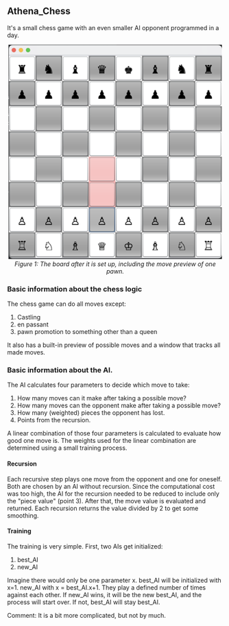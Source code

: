 ## Athena_Chess

It's a small chess game with an even smaller AI opponent programmed in a day. 

<p align="center">
    <img src="./pictures/chess_board.png" alt="Figure of the board" height="500"><br>
    <em>
    Figure 1: The board after it is set up, including the move preview of one pawn. 
    </em>
</p>

### Basic information about the chess logic
The chess game can do all moves except: 
1. Castling
2. en passant
3. pawn promotion to something other than a queen

It also has a built-in  preview of possible moves and a window that tracks all made moves. 

### Basic information about the AI. 
The AI calculates four parameters to decide which move to take: 

1. How many moves can it make after taking a possible move? 
2. How many moves can the opponent make after taking a possible move?
3. How many (weighted) pieces the opponent has lost. 
4. Points from the recursion. 

A linear combination of those four parameters is calculated to evaluate how good one move is. 
The weights used for the linear combination are determined using a small training process. 

#### Recursion 
Each recursive step plays one move from the opponent and one for oneself. 
Both are chosen by an AI without recursion. 
Since the computational cost was too high, the AI for the recursion needed to be reduced to include only the "piece value" (point 3).
After that, the move value is evaluated and returned. Each recursion returns the value divided by 2 to get some smoothing. 

#### Training 
The training is very simple. First, two AIs get initialized: 

1. best_AI
2. new_AI

Imagine there would only be one parameter x. best_AI will be initialized with x=1. 
new_AI with x = best_AI.x+1. They play a defined number of times against each other. 
If new_AI wins, it will be the new best_AI, and the process will start over. If not, best_AI will stay best_AI. 

Comment: It is a bit more complicated, but not by much.
